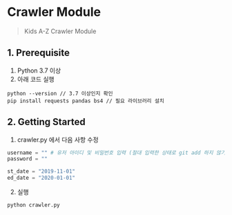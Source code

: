 # Crawler Module

> Kids A-Z Crawler Module

## 1. Prerequisite

1. Python 3.7 이상
2. 아래 코드 실행

```shell
python --version // 3.7 이상인지 확인
pip install requests pandas bs4 // 필요 라이브러리 설치
```

## 2. Getting Started

1. crawler.py 에서 다음 사항 수정
```python
username = "" # 유저 아이디 및 비밀번호 입력 (절대 입력한 상태로 git add 하지 않기)
password = ""

st_date = "2019-11-01"
ed_date = "2020-01-01"
```

2. 실행
```
python crawler.py
```
